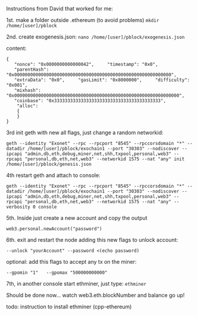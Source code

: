 Instructions from David that worked for me:

1st. make a folder outside .ethereum (to avoid problems)
`mkdir /home/[user]/pblock`

2nd. create exogenesis.json:
`nano /home/[user]/pblock/exogenesis.json`

content:
```
{
   "nonce": "0x0000000000000042",     "timestamp": "0x0",
   "parentHash": "0x00000000000000000000000000000000000000000000000000000000000",
   "extraData": "0x0",     "gasLimit": "0x8000000",     "difficulty": "0x001",
   "mixhash": "0x00000000000000000000000000000000000000000000000000000000000000",
   "coinbase": "0x3333333333333333333333333333333333333333",
    "alloc":
    {
    }
}
```
3rd init geth with new all flags, just change a random networkid:
```
geth --identity "Exonet" --rpc --rpcport "8545" --rpccorsdomain "*" --datadir /home/[user]/pblock/exochain1 --port "30303" --nodiscover --ipcapi "admin,db,eth,debug,miner,net,shh,txpool,personal,web3" --rpcapi "personal,db,eth,net,web3" --networkid 1575 --nat "any" init /home/[user]/pblock/genesis.json
```

4th restart geth and attach to console:
```
geth --identity "Exonet" --rpc --rpcport "8545" --rpccorsdomain "*" --datadir /home/[user]/pblock/exochain1 --port "30303" --nodiscover --ipcapi "admin,db,eth,debug,miner,net,shh,txpool,personal,web3" --rpcapi "personal,db,eth,net,web3" --networkid 1575 --nat "any" --verbosity 0 console
```

5th. Inside just create a new account and copy the output

`web3.personal.newAccount("password")`


6th. exit and restart the node adding this new flags to unlock account:

`--unlock "yourAccount" --password <(echo password)`


optional: add this flags to accept any tx on the miner:

`--gpomin "1"   --gpomax "500000000000"`


7th, in another console start ethminer, just type:
`ethminer`

Should be done now... watch web3.eth.blockNumber and balance go up!

todo: instruction to install ethminer (cpp-ethereum)
